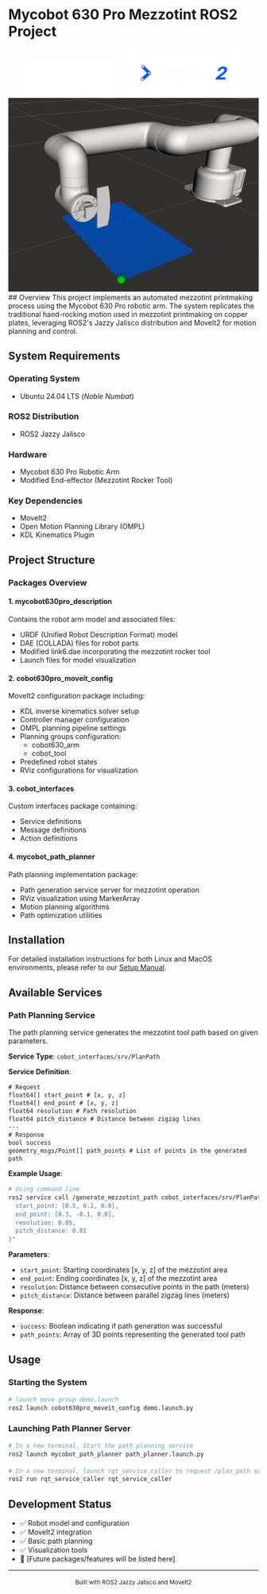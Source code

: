 # Mycobot 630 Pro Mezzotint ROS2 Project

<div align="center">
    <img src="images/ROS_2_logo.png" width="175" alt="ROS2 Jazzy Jalisco" style="margin-right: 25px"/>
    <img src="images/moveit-2-logo.png" width="225" alt="MoveIt"/>
</div>

<div align="center">
    <img src="images/path_planning_demo.png" width="600" alt="Path_Planninng_Demo"/>
</div>
## Overview
This project implements an automated mezzotint printmaking process using the Mycobot 630 Pro robotic arm. The system replicates the traditional hand-rocking motion used in mezzotint printmaking on copper plates, leveraging ROS2's Jazzy Jalisco distribution and MoveIt2 for motion planning and control.

## System Requirements

### Operating System
- Ubuntu 24.04 LTS (*Noble Numbat*)

### ROS2 Distribution
- ROS2 Jazzy Jalisco

### Hardware
- Mycobot 630 Pro Robotic Arm
- Modified End-effector (Mezzotint Rocker Tool)

### Key Dependencies
- MoveIt2
- Open Motion Planning Library (OMPL)
- KDL Kinematics Plugin

## Project Structure

### Packages Overview

#### 1. mycobot630pro_description
Contains the robot arm model and associated files:
- URDF (Unified Robot Description Format) model
- DAE (COLLADA) files for robot parts
- Modified link6.dae incorporating the mezzotint rocker tool
- Launch files for model visualization

#### 2. cobot630pro_moveit_config
MoveIt2 configuration package including:
- KDL inverse kinematics solver setup
- Controller manager configuration
- OMPL planning pipeline settings
- Planning groups configuration:
  - cobot630_arm
  - cobot_tool
- Predefined robot states
- RViz configurations for visualization

#### 3. cobot_interfaces
Custom interfaces package containing:
- Service definitions
- Message definitions
- Action definitions

#### 4. mycobot_path_planner
Path planning implementation package:
- Path generation service server for mezzotint operation
- RViz visualization using MarkerArray
- Motion planning algorithms
- Path optimization utilities

## Installation

For detailed installation instructions for both Linux and MacOS environments, please refer to our [Setup Manual](setup-manual.md).

## Available Services

### Path Planning Service
The path planning service generates the mezzotint tool path based on given parameters.

**Service Type**: `cobot_interfaces/srv/PlanPath`

**Service Definition**:
```
# Request
float64[] start_point # [x, y, z]
float64[] end_point # [x, y, z]
float64 resolution # Path resolution
float64 pitch_distance # Distance between zigzag lines
---
# Response
bool success
geometry_msgs/Point[] path_points # List of points in the generated path
```

**Example Usage**:
```bash
# Using command line
ros2 service call /generate_mezzotint_path cobot_interfaces/srv/PlanPath "{
  start_point: [0.5, 0.2, 0.0],
  end_point: [0.3, -0.1, 0.0],
  resolution: 0.05,
  pitch_distance: 0.01
}"
```

**Parameters**:
- `start_point`: Starting coordinates [x, y, z] of the mezzotint area
- `end_point`: Ending coordinates [x, y, z] of the mezzotint area
- `resolution`: Distance between consecutive points in the path (meters)
- `pitch_distance`: Distance between parallel zigzag lines (meters)

**Response**:
- `success`: Boolean indicating if path generation was successful
- `path_points`: Array of 3D points representing the generated tool path
  
## Usage

### Starting the System
```bash
# launch move group demo.launch
ros2 launch cobot630pro_moveit_config demo.launch.py
```

### Launching Path Planner Server
```bash
# In a new terminal, Start the path planning service
ros2 launch mycobot_path_planner path_planner.launch.py

# In a new terminal, launch rqt_service_caller to request /plan_path service with request variables from the example
ros2 run rqt_service_caller rqt_service_caller
```

## Development Status
- ✅ Robot model and configuration
- ✅ MoveIt2 integration
- ✅ Basic path planning
- ✅ Visualization tools
- 🚧 [Future packages/features will be listed here]

---
<div align="center">
  <small>Built with ROS2 Jazzy Jalisco and MoveIt2</small>
</div>
